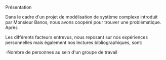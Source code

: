 Présentation

Dans le cadre d'un projet de modélisation de système complexe introduit par Monsieur Banos, nous avons coopéré pour trouver une problématique. 
Après 

Les différents facteurs entrevus, nous reposant sur nos expériences personnelles mais également nos lectures bibliographiques, sont:

-Nombre de personnes au sein d'un groupe de travail
